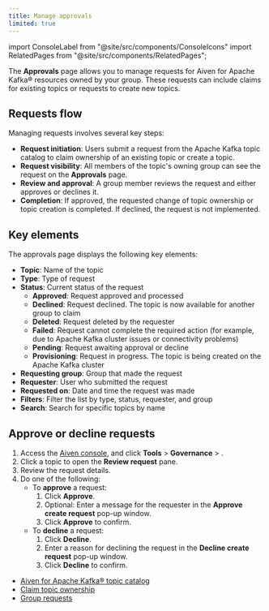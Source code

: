 ```yaml
---
title: Manage approvals
limited: true
---
```


import ConsoleLabel from "@site/src/components/ConsoleIcons"
import RelatedPages from "@site/src/components/RelatedPages";

The **Approvals** page allows you to manage requests for Aiven for Apache Kafka® resources owned by your group.
These requests can include claims for existing topics or requests to create new topics.

## Requests flow

Managing requests involves several key steps:

- **Request initiation**: Users submit a request from the Apache Kafka topic catalog to
  claim ownership of an existing topic or create a topic.
- **Request visibility**: All members of the topic's owning group can see the request on
  the **Approvals** page.
- **Review and approval**: A group member reviews the request and either approves or
  declines it.
- **Completion**: If approved, the requested change of topic ownership or topic creation
  is completed. If declined, the request is not implemented.

## Key elements

The approvals page displays the following key elements:

- **Topic**: Name of the topic
- **Type**: Type of request
- **Status**: Current status of the request
  - **Approved**: Request approved and processed
  - **Declined**: Request declined. The topic is now available for another group to claim
  - **Deleted**: Request deleted by the requester
  - **Failed**: Request cannot complete the required action  (for example, due to
    Apache Kafka cluster issues or connectivity problems)
  - **Pending**: Request awaiting approval or decline
  - **Provisioning**: Request in progress. The topic is being created on the Apache Kafka
    cluster
- **Requesting group**: Group that made the request
- **Requester**: User who submitted the request
- **Requested on**: Date and time the request was made
- **Filters**: Filter the list by type, status, requester, and group
- **Search**: Search for specific topics by name

## Approve or decline requests

1. Access the [Aiven console](https://console.aiven.io/), and click
   **Tools** > **Governance** > **<ConsoleLabel name="Approvals"/>**.
1. Click a topic to open the **Review request** pane.
1. Review the request details.
1. Do one of the following:
   - To **approve** a request:
     1. Click **Approve**.
     1. Optional: Enter a message for the requester in the **Approve create request**
        pop-up window.
     1. Click **Approve** to confirm.
   - To **decline** a request:
     1. Click **Decline**.
     1. Enter a reason for declining the request in the **Decline create request**
        pop-up window.
     1. Click **Decline** to confirm.

<RelatedPages/>

- [Aiven for Apache Kafka® topic catalog](/docs/products/kafka/concepts/topic-catalog-overview)
- [Claim topic ownership](/docs/products/kafka/howto/claim-topic)
- [Group requests](/docs/products/kafka/howto/group-requests)
